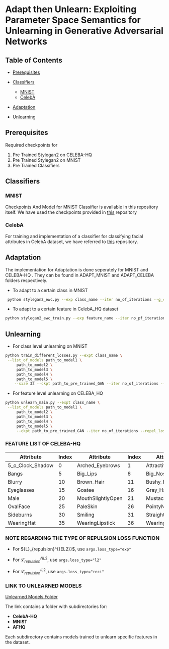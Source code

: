 
# Adapt then Unlearn: Exploiting Parameter Space Semantics for Unlearning in Generative Adversarial Networks




## Table of Contents


- [Prerequisites](#prerequisites)
- [Classifiers](#classifiers)
  - [MNIST](#mnist)
  - [CelebA](#celeba)
- [Adaptation](#adaptation)
  
- [Unlearning](#unlearning)




## Prerequisites
Required checkpoints for 
1. Pre Trained Stylegan2 on CELEBA-HQ
2. Pre Trained Stylegan2 on MNIST
3. Pre Trained Classifiers


## Classifiers

### MNIST
Checkpoints And Model for MNIST Classifier is available in this repository itself. We have used the checkpoints provided in [this](https://github.com/csinva/gan-vae-pretrained-pytorch/tree/master/mnist_classifier) repository

### CelebA

For training and implementation of a classifier for classifying facial attributes in CelebA dataset, we have referred to [this](https://github.com/rgkannan676/Recognition-and-Classification-of-Facial-Attributes/tree/main) repository. 


## Adaptation

The implementation for Adaptation is done seperately for MNIST and CELEBA-HQ . They can be found in ADAPT_MNIST and ADAPT_CELEBA folders respectively.

* To adapt to a certain class in MNIST

```bash
 python stylegan2_ewc.py --exp class_name --iter no_of_iterations --g_ckpt pre_trained_GAN_checkpoint --size 32 
 ```



* To adapt to a certain feature in CelebA_HQ dataset

```bash
python stylegan2_ewc_train.py --exp feature_name --iter no_pf_iterations --gan_ckpt path_to_pretrained_GAN 
```



## Unlearning

* For class level unlearning on MNIST

```bash
python train_different_losses.py --expt class_name \
 --list_of_models path_to_model1 \
     path_to_model2 \
     path_to_model3 \
     path_to_model4 \
     path_to_model5 \
    --size 32 --ckpt path_to_pre_trained_GAN --iter no_of_iterations --repel --gamma value_of_constant --loss_type type_of_loss_function

```
* For feature level unlearning on CELEBA_HQ
```bash
python unlearn_main.py --expt class_name \
 --list_of_models path_to_model1 \
     path_to_model2 \
     path_to_model3 \
     path_to_model4 \
     path_to_model5 \
     --ckpt path_to_pre_trained_GAN --iter no_of_iterations --repel_loss --gamma value_of_constant --loss_type type_of_loss_function


```
### FEATURE LIST OF CELEBA-HQ
| Attribute            | Index | Attribute            | Index | Attribute         | Index | Attribute           | Index | Attribute          | Index |
|----------------------|-------|----------------------|-------|-------------------|-------|---------------------|-------|--------------------|-------|
| 5_o_Clock_Shadow     | 0     | Arched_Eyebrows      | 1     | Attractive        | 2     | Bags_Under_Eyes    | 3     | Bald               | 4     |
| Bangs                | 5     | Big_Lips             | 6     | Big_Nose           | 7     | Black_Hair         | 8     | Blond_Hair         | 9     |
| Blurry               | 10    | Brown_Hair           | 11    | Bushy_Eyebrows     | 12    | Chubby             | 13    | Double_Chin        | 14    |
| Eyeglasses           | 15    | Goatee               | 16    | Gray_Hair          | 17    | HeavyMakeup        | 18    | HighCheekbones     | 19    |
| Male                 | 20    | MouthSlightlyOpen    | 21    | Mustache           | 22    | NarrowEyes         | 23    | NoBeard            | 24    |
| OvalFace             | 25    | PaleSkin             | 26    | PointyNose         | 27    | RecedingHairline   | 28    | RosyCheeks         | 29    |
| Sideburns            | 30    | Smiling              | 31    | StraightHair       | 32    | WavyHair           | 33    | WearingEarrings    | 34    |
| WearingHat           | 35    | WearingLipstick      | 36    | WearingNecklace     | 37    | WearingNecktie     | 38    | Young              | 39    |



### NOTE REGARDING THE TYPE OF REPULSION LOSS FUNCTION
* For $\{L}_{repulsion}^{{EL2}}$, use ```args.loss_type="exp"```

* For $\mathcal{L}_{repulsion}^{{NL2}}$, use ```args.loss_type="l2"```
* For $\mathcal{L}_{repulsion}^{{IL2}}$, use ```args.loss_type="reci"```


### LINK TO UNLEARNED MODELS

[Unlearned Models Folder](https://mega.nz/folder/aJ5QRZ5D#R373C4YIRzFtmd2rxTY2sA)

The link contains a folder with subdirectories for:
- **CelebA-HQ**
- **MNIST**
- **AFHQ**

Each subdirectory contains models trained to unlearn specific features in the dataset.



